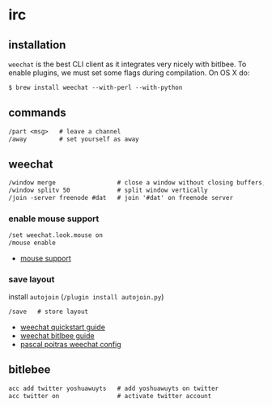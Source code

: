 # irc

## installation
`weechat` is the best CLI client as it integrates very nicely with bitlbee. To
enable plugins, we must set some flags during compilation. On OS X do:
```txt
$ brew install weechat --with-perl --with-python
```

## commands
```txt
/part <msg>   # leave a channel
/away         # set yourself as away
```

## weechat
```txt
/window merge                 # close a window without closing buffers; merges all
/window splitv 50             # split window vertically
/join -server freenode #dat   # join '#dat' on freenode server
```

### enable mouse support
```txt
/set weechat.look.mouse on
/mouse enable
```
- [mouse support](http://dev.weechat.org/post/2011/07/26/Mouse-support-and-free-movement-of-cursor)

### save layout
install `autojoin` (`/plugin install autojoin.py`)
```txt
/save   # store layout
```
- [weechat quickstart guide](https://weechat.org/files/doc/devel/weechat_quickstart.en.html)
- [weechat bitlbee guide](http://zanshin.net/2015/01/10/a-guide-for-setting-up-weechat-and-bitlbee/)
- [pascal poitras weechat config](https://pascalpoitras.com/my-weechat-configuration/)

## bitlebee
```txt
acc add twitter yoshuawuyts   # add yoshuawuyts on twitter
acc twitter on                # activate twitter account
```
